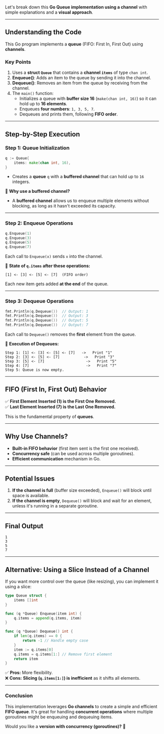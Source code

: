 Let's break down this **Go Queue implementation using a channel** with simple explanations and a **visual approach**.

---

## **Understanding the Code**
This Go program implements a **queue** (FIFO: First In, First Out) using **channels**.  

### **Key Points**
1. Uses a **struct `Queue`** that contains a **channel `items`** of type `chan int`.
2. **Enqueue()**: Adds an item to the queue by sending it into the channel.
3. **Dequeue()**: Removes an item from the queue by receiving from the channel.
4. The `main()` function:
   - Initializes a queue with **buffer size 16** (`make(chan int, 16)`) so it can hold up to **16 elements**.
   - Enqueues **four numbers**: `1, 3, 5, 7`.
   - Dequeues and prints them, following **FIFO order**.

---

## **Step-by-Step Execution**

### **Step 1: Queue Initialization**
```go
q := Queue{
    items: make(chan int, 16),
}
```
- Creates a **queue** `q` with a **buffered channel** that can hold up to `16` integers.

🔹 **Why use a buffered channel?**  
- A **buffered channel** allows us to enqueue multiple elements without blocking, as long as it hasn't exceeded its capacity.

---

### **Step 2: Enqueue Operations**
```go
q.Enqueue(1)
q.Enqueue(3)
q.Enqueue(5)
q.Enqueue(7)
```
Each call to `Enqueue(x)` sends `x` into the channel.

📌 **State of `q.items` after these operations:**
```
[1] <- [3] <- [5] <- [7]  (FIFO order)
```
Each new item gets added **at the end** of the queue.

---

### **Step 3: Dequeue Operations**
```go
fmt.Println(q.Dequeue())  // Output: 1
fmt.Println(q.Dequeue())  // Output: 3
fmt.Println(q.Dequeue())  // Output: 5
fmt.Println(q.Dequeue())  // Output: 7
```
Each call to `Dequeue()` removes the **first** element from the queue.

📌 **Execution of Dequeues:**
```
Step 1: [1] <- [3] <- [5] <- [7]   ->   Print "1"
Step 2: [3] <- [5] <- [7]           ->   Print "3"
Step 3: [5] <- [7]                   ->   Print "5"
Step 4: [7]                          ->   Print "7"
Step 5: Queue is now empty.
```

---

## **FIFO (First In, First Out) Behavior**
✅ **First Element Inserted (1) is the First One Removed.**  
✅ **Last Element Inserted (7) is the Last One Removed.**  

This is the fundamental property of **queues**.

---

## **Why Use Channels?**
- **Built-in FIFO behavior** (first item sent is the first one received).
- **Concurrency safe** (can be used across multiple goroutines).
- **Efficient communication** mechanism in Go.

---

## **Potential Issues**
1. **If the channel is full** (buffer size exceeded), `Enqueue()` will block until space is available.
2. **If the channel is empty**, `Dequeue()` will block and wait for an element, unless it's running in a separate goroutine.

---

## **Final Output**
```
1
3
5
7
```

---

## **Alternative: Using a Slice Instead of a Channel**
If you want more control over the queue (like resizing), you can implement it using a slice:
```go
type Queue struct {
	items []int
}

func (q *Queue) Enqueue(item int) {
	q.items = append(q.items, item)
}

func (q *Queue) Dequeue() int {
	if len(q.items) == 0 {
		return -1 // Handle empty case
	}
	item := q.items[0]
	q.items = q.items[1:] // Remove first element
	return item
}
```
✅ **Pros:** More flexibility.  
❌ **Cons:** **Slicing (`q.items[1:]`) is inefficient** as it shifts all elements.

---

### **Conclusion**
This implementation leverages **Go channels** to create a simple and efficient **FIFO queue**. It's great for handling **concurrent operations** where multiple goroutines might be enqueuing and dequeuing items.

Would you like a **version with concurrency (goroutines)?** 🚀